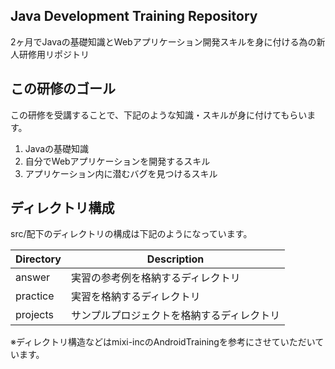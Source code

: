 ## Java Development Training Repository
2ヶ月でJavaの基礎知識とWebアプリケーション開発スキルを身に付ける為の新人研修用リポジトリ

## この研修のゴール
この研修を受講することで、下記のような知識・スキルが身に付けてもらいます。

1. Javaの基礎知識
2. 自分でWebアプリケーションを開発するスキル
3. アプリケーション内に潜むバグを見つけるスキル

## ディレクトリ構成
src/配下のディレクトリの構成は下記のようになっています。

| Directory | Description |
|-----------|-------------|
|answer| 実習の参考例を格納するディレクトリ|
|practice| 実習を格納するディレクトリ|
|projects| サンプルプロジェクトを格納するディレクトリ|

※ディレクトリ構造などはmixi-incのAndroidTrainingを参考にさせていただいています。

